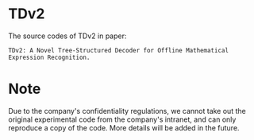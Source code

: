 # TDv2
The source codes of TDv2 in paper: 

    TDv2: A Novel Tree-Structured Decoder for Offline Mathematical Expression Recognition.
    
# Note
Due to the company's confidentiality regulations, we cannot take out the original experimental code from the company's intranet, and can only reproduce a copy of the code. More details will be added in the future.
